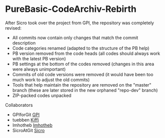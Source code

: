 # PureBasic-CodeArchiv-Rebirth

After Sicro took over the project from GPI, the repository was completely revised:
* All commits now contain only changes that match the commit description
* Code categories renamed (adapted to the structure of the PB help)
* PB version removed from the code heads (all codes should always work with the latest PB version)
* PB settings at the bottom of the codes removed (changes in this area were always unimportant)
* Commits of old code versions were removed (it would have been too much work to adjust the old commits)
* Tools that help maintain the repository are removed on the "master" branch (these are later stored in the new orphaned "repo-dev" branch)
* ZIP-packed codes unpacked

Collaborators
* GPIforGit [GPI](http://www.purebasic.fr/german/memberlist.php?mode=viewprofile&u=27)
* tuebben [Kiffi](http://www.purebasic.fr/german/memberlist.php?mode=viewprofile&u=92)
* Imhotheb [Imhotheb](http://www.purebasic.fr/german/memberlist.php?mode=viewprofile&u=4347)
* SicroAtGit [Sicro](http://www.purebasic.fr/german/memberlist.php?mode=viewprofile&u=1028)
